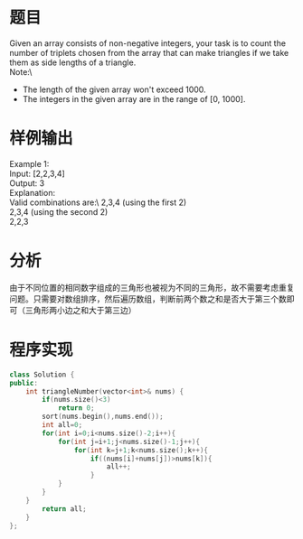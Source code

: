 # 题目
Given an array consists of non-negative integers, your task is to count the number of triplets chosen from the array that can make triangles if we take them as side lengths of a triangle.\
Note:\
* The length of the given array won't exceed 1000.
* The integers in the given array are in the range of [0, 1000].
# 样例输出
Example 1:\
Input: [2,2,3,4]\
Output: 3\
Explanation:\
Valid combinations are:\ 
2,3,4 (using the first 2)\
2,3,4 (using the second 2)\
2,2,3
# 分析
由于不同位置的相同数字组成的三角形也被视为不同的三角形，故不需要考虑重复问题。只需要对数组排序，然后遍历数组，判断前两个数之和是否大于第三个数即可（三角形两小边之和大于第三边）
# 程序实现
```cpp
class Solution {
public:
    int triangleNumber(vector<int>& nums) {
        if(nums.size()<3)
            return 0;
        sort(nums.begin(),nums.end()); 
        int all=0;
        for(int i=0;i<nums.size()-2;i++){
            for(int j=i+1;j<nums.size()-1;j++){
                for(int k=j+1;k<nums.size();k++){
                    if((nums[i]+nums[j])>nums[k]){
                        all++;
                    }      
            }
        }
    }
        return all;
    }
};



